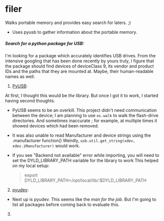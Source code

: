 # filer
Walks portable memory and provides easy search for laters. ;)

* Uses pyusb to gather information about the portable memory.


##### Search for a python package for USB:

I'm looking for a package which accurately identifies USB drives. From the intensive googling that has been done recently by yours truly, I figure that the package should find devices of  deviceClass 9, its vendor and product IDs and the paths that they are mounted at. Maybe, their human-readable names as well. 

1. [PyUSB](https://github.com/walac/pyusb/blob/master/docs/tutorial.rst):

At first, I thought this would be *the* library. But once I got it to work, I started having second thoughts. 
* PyUSB seems to be an overkill. This project didn't need communication between the device; I am planning to use `os.walk` to walk the flash-drive directories. And sometimes inaccurate ; for example, at multiple times it showed devices which had been removed.

* It was also unable to read Manufacturer and device strings using the .manufacturer function()
Weirdly, `usb.util.get_string(xdev, xdev.iManufacturer)` would work.

* If you see "Backend not available" error while importing, you will need to set the DYLD_LIBRARY_PATH variable for the library to work 
  This helped on my local setup:

  > export DYLD_LIBRARY_PATH=/opt/local/lib/:$DYLD_LIBRARY_PATH
  
2. [pyudev](https://pyudev.readthedocs.org/en/latest/):
* Next up is pyudev. This seems like the *man for the job*. But I'm going to list all packages before coming back to evaluate this.

3. 
